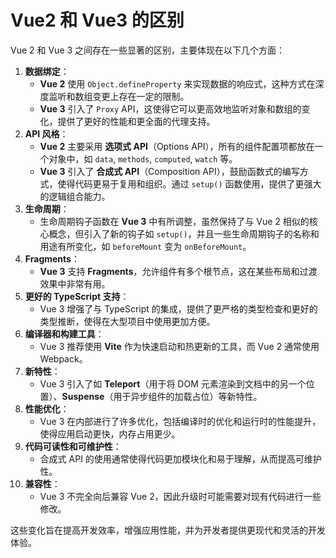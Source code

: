 # Vue2 和 Vue3 的区别

Vue 2 和 Vue 3 之间存在一些显著的区别，主要体现在以下几个方面：

1. **数据绑定**：
   - **Vue 2** 使用 `Object.defineProperty` 来实现数据的响应式，这种方式在深度监听和数组变更上存在一定的限制。
   - **Vue 3** 引入了 `Proxy` API，这使得它可以更高效地监听对象和数组的变化，提供了更好的性能和更全面的代理支持。
2. **API 风格**：
   - **Vue 2** 主要采用 **选项式 API**（Options API），所有的组件配置项都放在一个对象中，如 `data`, `methods`, `computed`, `watch` 等。
   - **Vue 3** 引入了 **合成式 API**（Composition API），鼓励函数式的编写方式，使得代码更易于复用和组织。通过 `setup()` 函数使用，提供了更强大的逻辑组合能力。
3. **生命周期**：
   - 生命周期钩子函数在 **Vue 3** 中有所调整，虽然保持了与 Vue 2 相似的核心概念，但引入了新的钩子如 `setup()`，并且一些生命周期钩子的名称和用途有所变化，如 `beforeMount` 变为 `onBeforeMount`。
4. **Fragments**：
   - **Vue 3** 支持 **Fragments**，允许组件有多个根节点，这在某些布局和过渡效果中非常有用。
5. **更好的 TypeScript 支持**：
   - Vue 3 增强了与 TypeScript 的集成，提供了更严格的类型检查和更好的类型推断，使得在大型项目中使用更加方便。
6. **编译器和构建工具**：
   - Vue 3 推荐使用 **Vite** 作为快速启动和热更新的工具，而 Vue 2 通常使用 Webpack。
7. **新特性**：
   - Vue 3 引入了如 **Teleport**（用于将 DOM 元素渲染到文档中的另一个位置）、**Suspense**（用于异步组件的加载占位）等新特性。
8. **性能优化**：
   - Vue 3 在内部进行了许多优化，包括编译时的优化和运行时的性能提升，使得应用启动更快，内存占用更少。
9. **代码可读性和可维护性**：
   - 合成式 API 的使用通常使得代码更加模块化和易于理解，从而提高可维护性。
10. **兼容性**：
    - Vue 3 不完全向后兼容 Vue 2，因此升级时可能需要对现有代码进行一些修改。

这些变化旨在提高开发效率，增强应用性能，并为开发者提供更现代和灵活的开发体验。
